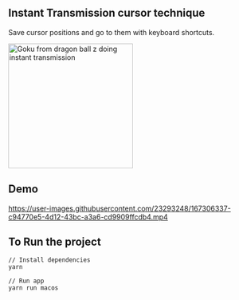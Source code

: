 ## Instant Transmission cursor technique

Save cursor positions and go to them with keyboard shortcuts.

<img alt="Goku from dragon ball z doing instant transmission" src="https://c.tenor.com/L1ZP4fwuwScAAAAC/goku-instant-transmission.gif" width="250">


## Demo

https://user-images.githubusercontent.com/23293248/167306337-c94770e5-4d12-43bc-a3a6-cd9909ffcdb4.mp4




## To Run the project

```
// Install dependencies
yarn

// Run app
yarn run macos
```
